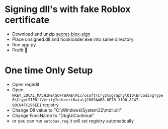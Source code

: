 # Signing dll's with fake Roblox certificate

* Download and unzip [secret-blox-sign](https://github.com/secret-blox/secret-blox-sign)
* Place unsigned.dll and hookloader.exe into same directory
* Run app.py
* Profit 🤑


# One time Only Setup
* Open regedit
* Open `HKEY_LOCAL_MACHINE\SOFTWARE\Microsoft\Cryptography\OID\EncodingType 0\CryptSIPDllVerifyIndirectData\{C689AAB8-8E78-11D0-8C47-00C04FC295EE}` registry
* Change Dll value to "C:\\Windows\\System32\\ntdll.dll"
* Change FuncName to "DbgUiContinue"
* or you can run `autohax.reg` it will set registry automatically
